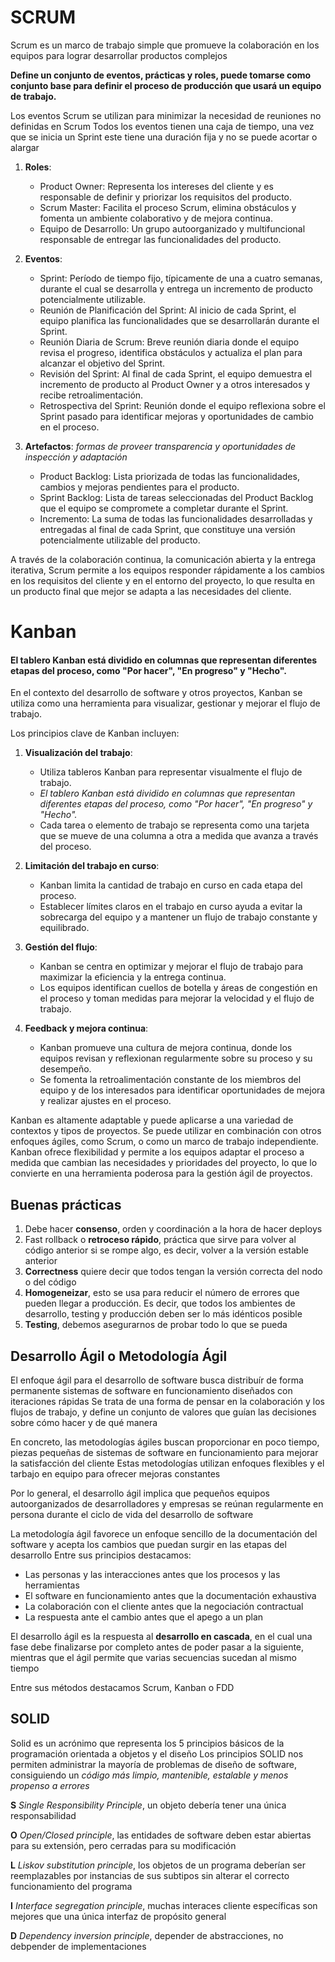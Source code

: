 # SCRUM
Scrum es un marco de trabajo simple que promueve la colaboración en los equipos para lograr desarrollar productos complejos

**Define un conjunto de eventos, prácticas y roles, puede tomarse como conjunto base para definir el proceso de producción que usará un equipo de trabajo.**

Los eventos Scrum se utilizan para minimizar la necesidad de reuniones no definidas en Scrum
Todos los eventos tienen una caja de tiempo, una vez que se inicia un Sprint este tiene una duración fija y no se puede acortar o alargar

1. **Roles**:
   - Product Owner: Representa los intereses del cliente y es responsable de definir y priorizar los requisitos del producto.
   - Scrum Master: Facilita el proceso Scrum, elimina obstáculos y fomenta un ambiente colaborativo y de mejora continua.
   - Equipo de Desarrollo: Un grupo autoorganizado y multifuncional responsable de entregar las funcionalidades del producto.

2. **Eventos**:
   - Sprint: Período de tiempo fijo, típicamente de una a cuatro semanas, durante el cual se desarrolla y entrega un incremento de producto potencialmente utilizable.
   - Reunión de Planificación del Sprint: Al inicio de cada Sprint, el equipo planifica las funcionalidades que se desarrollarán durante el Sprint.
   - Reunión Diaria de Scrum: Breve reunión diaria donde el equipo revisa el progreso, identifica obstáculos y actualiza el plan para alcanzar el objetivo del Sprint.
   - Revisión del Sprint: Al final de cada Sprint, el equipo demuestra el incremento de producto al Product Owner y a otros interesados y recibe retroalimentación.
   - Retrospectiva del Sprint: Reunión donde el equipo reflexiona sobre el Sprint pasado para identificar mejoras y oportunidades de cambio en el proceso.

3. **Artefactos**: *formas de proveer transparencia y oportunidades de inspección y adaptación*
   - Product Backlog: Lista priorizada de todas las funcionalidades, cambios y mejoras pendientes para el producto.
   - Sprint Backlog: Lista de tareas seleccionadas del Product Backlog que el equipo se compromete a completar durante el Sprint.
   - Incremento: La suma de todas las funcionalidades desarrolladas y entregadas al final de cada Sprint, que constituye una versión potencialmente utilizable del producto.

A través de la colaboración continua, la comunicación abierta y la entrega iterativa, Scrum permite a los equipos responder rápidamente a los cambios en los requisitos del cliente y en el entorno del proyecto, lo que resulta en un producto final que mejor se adapta a las necesidades del cliente.


# Kanban
#### El tablero Kanban está dividido en columnas que representan diferentes etapas del proceso, como "Por hacer", "En progreso" y "Hecho".
En el contexto del desarrollo de software y otros proyectos, Kanban se utiliza como una herramienta para visualizar, gestionar y mejorar el flujo de trabajo.

Los principios clave de Kanban incluyen:

1. **Visualización del trabajo**:
   - Utiliza tableros Kanban para representar visualmente el flujo de trabajo.
   - *El tablero Kanban está dividido en columnas que representan diferentes etapas del proceso, como "Por hacer", "En progreso" y "Hecho".*
   - Cada tarea o elemento de trabajo se representa como una tarjeta que se mueve de una columna a otra a medida que avanza a través del proceso.

2. **Limitación del trabajo en curso**:
   - Kanban limita la cantidad de trabajo en curso en cada etapa del proceso.
   - Establecer límites claros en el trabajo en curso ayuda a evitar la sobrecarga del equipo y a mantener un flujo de trabajo constante y equilibrado.

3. **Gestión del flujo**:
   - Kanban se centra en optimizar y mejorar el flujo de trabajo para maximizar la eficiencia y la entrega continua.
   - Los equipos identifican cuellos de botella y áreas de congestión en el proceso y toman medidas para mejorar la velocidad y el flujo de trabajo.

4. **Feedback y mejora continua**:
   - Kanban promueve una cultura de mejora continua, donde los equipos revisan y reflexionan regularmente sobre su proceso y su desempeño.
   - Se fomenta la retroalimentación constante de los miembros del equipo y de los interesados para identificar oportunidades de mejora y realizar ajustes en el proceso.

Kanban es altamente adaptable y puede aplicarse a una variedad de contextos y tipos de proyectos. Se puede utilizar en combinación con otros enfoques ágiles, como Scrum, o como un marco de trabajo independiente. Kanban ofrece flexibilidad y permite a los equipos adaptar el proceso a medida que cambian las necesidades y prioridades del proyecto, lo que lo convierte en una herramienta poderosa para la gestión ágil de proyectos.



## Buenas prácticas
1. Debe hacer **consenso**, orden y coordinación a la hora de hacer deploys
2. Fast rollback o **retroceso rápido**, práctica que sirve para volver al código anterior si se rompe algo, es decir, volver a la versión estable anterior
3. **Correctness** quiere decir que todos tengan la versión correcta del nodo o del código
4. **Homogeneizar**, esto se usa para reducir el número de errores que pueden llegar a producción. Es decir, que todos los ambientes de desarrollo, testing y producción deben ser lo más idénticos posible
5. **Testing**, debemos asegurarnos de probar todo lo que se pueda

## Desarrollo Ágil o Metodología Ágil
El enfoque ágil para el desarrollo de software busca distribuír de forma permanente sistemas de software en funcionamiento diseñados con iteraciones rápidas
Se trata de una forma de pensar en la colaboración y los flujos de trabajo, y define un conjunto de valores que guían las decisiones sobre cómo hacer y de qué manera

En concreto, las metodologías ágiles buscan proporcionar en poco tiempo, piezas pequeñas de sistemas de software en funcionamiento para mejorar la satisfacción del cliente
Estas metodologías utilizan enfoques flexibles y el tarbajo en equipo para ofrecer mejoras constantes

Por lo general, el desarrollo ágil implica que pequeños equipos autoorganizados de desarrolladores y empresas se reúnan regularmente en persona durante el ciclo de vida del desarrollo de software

La metodología ágil favorece un enfoque sencillo de la documentación del software y acepta los cambios que puedan surgir en las etapas del desarrollo
Entre sus principios destacamos:
- Las personas y las interacciones antes que los procesos y las herramientas
- El software en funcionamiento antes que la documentación exhaustiva
- La colaboración con el cliente antes que la negociación contractual
- La respuesta ante el cambio antes que el apego a un plan

El desarrollo ágil es la respuesta al **desarrollo en cascada**, en el cual una fase debe finalizarse por completo antes de poder pasar a la siguiente, mientras que el ágil permite que varias secuencias sucedan al mismo tiempo

Entre sus métodos destacamos Scrum, Kanban o FDD


## SOLID
Solid es un acrónimo que representa los 5 principios básicos de la programación orientada a objetos y el diseño
Los principios SOLID nos permiten administrar la mayoría de problemas de diseño de software, consiguiendo un *código más limpio, mantenible, estalable y menos propenso a errores*

**S** *Single Responsibility Principle*, un objeto debería tener una única responsabilidad

**O** *Open/Closed principle*, las entidades de software deben estar abiertas para su extensión, pero cerradas para su modificación

**L** *Liskov substitution principle*, los objetos de un programa deberían ser reemplazables por instancias de sus subtipos sin alterar el correcto funcionamiento del programa

**I** *Interface segregation principle*, muchas interaces cliente específicas son mejores que una única interfaz de propósito general

**D** *Dependency inversion principle*, depender de abstracciones, no debpender de implementaciones


